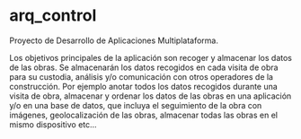 # arq_control
Proyecto de Desarrollo de Aplicaciones Multiplataforma.

Los objetivos principales de la aplicación son recoger y almacenar los datos de las obras.
Se almacenarán los datos recogidos en cada visita de obra para su custodia,
  análisis y/o comunicación con otros operadores de la construcción.
Por ejemplo anotar todos los datos recogidos durante una visita de obra, 
  almacenar y ordenar los datos de las obras en una aplicación y/o en una base de datos, 
  que incluya el seguimiento de la obra con imágenes, geolocalización de las obras, 
  almacenar todas las obras en el mismo dispositivo etc…
